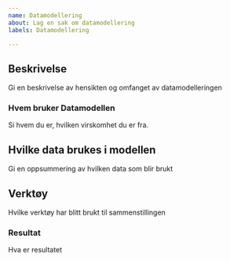 ```yaml
---
name: Datamodellering
about: Lag en sak om datamodellering
labels: Datamodellering

---
```


## Beskrivelse
Gi en beskrivelse av hensikten og omfanget av datamodelleringen

### Hvem bruker Datamodellen
Si hvem du er, hvilken virskomhet du er fra. 

## Hvilke data brukes i modellen
Gi en oppsummering av hvilken data som blir brukt

## Verktøy
Hvilke verktøy har blitt brukt til sammenstillingen

### Resultat
Hva er resultatet
